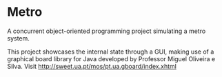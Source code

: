 # Metro
A concurrent object-oriented programming project simulating a metro system.

This project showcases the internal state through a GUI, making use of a graphical board library for Java developed by Professor Miguel Oliveira e Silva. Visit http://sweet.ua.pt/mos/pt.ua.gboard/index.xhtml
